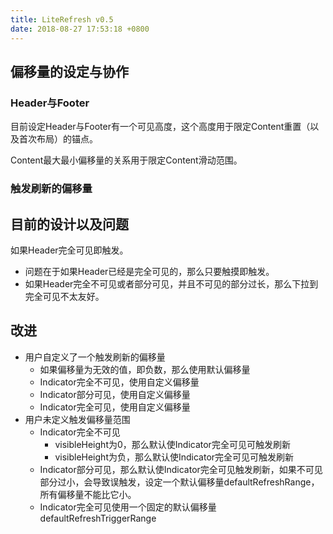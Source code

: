 ```yaml
---
title: LiteRefresh v0.5
date: 2018-08-27 17:53:18 +0800
---
```


## 偏移量的设定与协作
### Header与Footer
目前设定Header与Footer有一个可见高度，这个高度用于限定Content重置（以及首次布局）的锚点。

Content最大最小偏移量的关系用于限定Content滑动范围。

### 触发刷新的偏移量
## 目前的设计以及问题
如果Header完全可见即触发。

- 问题在于如果Header已经是完全可见的，那么只要触摸即触发。
- 如果Header完全不可见或者部分可见，并且不可见的部分过长，那么下拉到完全可见不太友好。

## 改进
- 用户自定义了一个触发刷新的偏移量
    + 如果偏移量为无效的值，即负数，那么使用默认偏移量
    + Indicator完全不可见，使用自定义偏移量
    + Indicator部分可见，使用自定义偏移量
    + Indicator完全可见，使用自定义偏移量
- 用户未定义触发偏移量范围
    + Indicator完全不可见
        + visibleHeight为0，那么默认使Indicator完全可见可触发刷新
        + visibleHeight为负，那么默认使Indicator完全可见可触发刷新
    + Indicator部分可见，那么默认使Indicator完全可见触发刷新，如果不可见部分过小，会导致误触发，设定一个默认偏移量defaultRefreshRange，所有偏移量不能比它小。
    + Indicator完全可见使用一个固定的默认偏移量defaultRefreshTriggerRange


